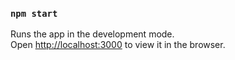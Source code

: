 
### `npm start`

Runs the app in the development mode.<br />
Open [http://localhost:3000](http://localhost:3000) to view it in the browser.
